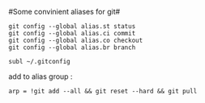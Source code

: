 #Some convinient aliases for git#

```
git config --global alias.st status
git config --global alias.ci commit
git config --global alias.co checkout
git config --global alias.br branch
```

```
subl ~/.gitconfig
```
add to alias group :
```
arp = !git add --all && git reset --hard && git pull
```

